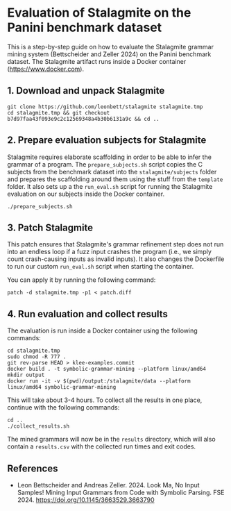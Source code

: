 # Evaluation of Stalagmite on the Panini benchmark dataset

This is a step-by-step guide on how to evaluate the Stalagmite grammar mining system (Bettscheider and Zeller 2024) on the Panini benchmark dataset. The Stalagmite artifact runs inside a Docker container (<https://www.docker.com>).

## 1. Download and unpack Stalagmite

```shell
git clone https://github.com/leonbett/stalagmite stalagmite.tmp
cd stalagmite.tmp && git checkout b7d97faa43f093e9c2c12569348a4b30b6131a9c && cd ..
```

## 2. Prepare evaluation subjects for Stalagmite

Stalagmite requires elaborate scaffolding in order to be able to infer the grammar of a program. The `prepare_subjects.sh` script copies the C subjects from the benchmark dataset into the `stalagmite/subjects` folder and prepares the scaffolding around them using the stuff from the `template` folder. It also sets up a the `run_eval.sh` script for running the Stalagmite evaluation on our subjects inside the Docker container.

```shell
./prepare_subjects.sh
```

## 3. Patch Stalagmite

This patch ensures that Stalagmite's grammar refinement step does not run into an endless loop if a fuzz input crashes the program (i.e., we simply count crash-causing inputs as invalid inputs). It also changes the Dockerfile to run our custom `run_eval.sh` script when starting the container.

You can apply it by running the following command:

```shell
patch -d stalagmite.tmp -p1 < patch.diff
```

## 4. Run evaluation and collect results

The evaluation is run inside a Docker container using the following commands:

```shell
cd stalagmite.tmp
sudo chmod -R 777 .
git rev-parse HEAD > klee-examples.commit
docker build . -t symbolic-grammar-mining --platform linux/amd64
mkdir output
docker run -it -v $(pwd)/output:/stalagmite/data --platform linux/amd64 symbolic-grammar-mining
```

This will take about 3-4 hours. To collect all the results in one place, continue with the following commands:

```shell
cd ..
./collect_results.sh
```

The mined grammars will now be in the `results` directory, which will also contain a `results.csv` with the collected run times and exit codes.

## References

* Leon Bettscheider and Andreas Zeller. 2024. Look Ma, No Input Samples! Mining Input Grammars from Code with Symbolic Parsing. FSE 2024. <https://doi.org/10.1145/3663529.3663790>

